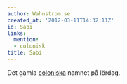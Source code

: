 ```yaml
---
author: Wahnstrom.se
created_at: '2012-03-11T14:32:11Z'
id: Sabi
links:
  mention:
  - colonisk
title: Sabi
---
```


Det gamla [coloniska] namnet på lördag.

  [coloniska]: colonisk